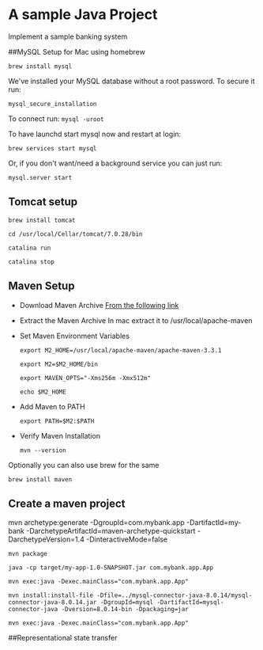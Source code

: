 # A sample Java Project
Implement a sample banking system

##MySQL Setup for Mac using homebrew

```brew install mysql```

We've installed your MySQL database without a root password. To secure it run:
    
```mysql_secure_installation```

To connect run: ```mysql -uroot```

To have launchd start mysql now and restart at login:
 
 ```brew services start mysql```

Or, if you don't want/need a background service you can just run:

```mysql.server start```


## Tomcat setup

```brew install tomcat```

```cd /usr/local/Cellar/tomcat/7.0.28/bin```

```catalina run```

```catalina stop```

## Maven Setup

- Download Maven Archive [From the following link](https://maven.apache.org/download.cgi)

- Extract the Maven Archive
    In mac extract it to /usr/local/apache-maven

- Set Maven Environment Variables

    ```export M2_HOME=/usr/local/apache-maven/apache-maven-3.3.1```
    
    ```export M2=$M2_HOME/bin```
    
    ```export MAVEN_OPTS="-Xms256m -Xmx512m"```

    ```echo $M2_HOME```
    
- Add Maven to PATH

    ```export PATH=$M2:$PATH```

- Verify Maven Installation
    
    ```mvn --version```

Optionally you can also use brew for the same 

```brew install maven```

## Create a maven project
    
mvn archetype:generate -DgroupId=com.mybank.app -DartifactId=my-bank -DarchetypeArtifactId=maven-archetype-quickstart -DarchetypeVersion=1.4 -DinteractiveMode=false
     
    
```mvn package```

```java -cp target/my-app-1.0-SNAPSHOT.jar com.mybank.app.App```

```mvn exec:java -Dexec.mainClass="com.mybank.app.App"```

```mvn install:install-file -Dfile=../mysql-connector-java-8.0.14/mysql-connector-java-8.0.14.jar -DgroupId=mysql -DartifactId=mysql-connector-java -Dversion=8.0.14-bin -Dpackaging=jar```

```mvn exec:java -Dexec.mainClass="com.mybank.app.App"```

##Representational state transfer